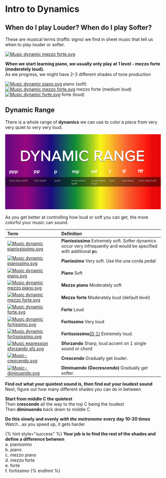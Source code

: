# Intro to Dynamics

## When do I play Louder? When do I play Softer?

These are musical terms \(traffic signs\) we find in sheet music that tell us when to play louder or softer. 

[![Music dynamic mezzo forte.svg](https://upload.wikimedia.org/wikipedia/commons/thumb/5/5b/Music_dynamic_mezzo_forte.svg/50px-Music_dynamic_mezzo_forte.svg.png)](https://en.wikipedia.org/wiki/File:Music_dynamic_mezzo_forte.svg)

**When we start learning piano, we usually only play at 1 level - mezzo forte \(moderately loud\).**  
As we progress, we might have 2-3 different shades of tone production   
  
[![Music dynamic piano.svg](https://upload.wikimedia.org/wikipedia/commons/thumb/4/48/Music_dynamic_piano.svg/29px-Music_dynamic_piano.svg.png)](https://en.wikipedia.org/wiki/File:Music_dynamic_piano.svg)       piano \(soft\)   
[![Music dynamic mezzo forte.svg](https://upload.wikimedia.org/wikipedia/commons/thumb/5/5b/Music_dynamic_mezzo_forte.svg/50px-Music_dynamic_mezzo_forte.svg.png)](https://en.wikipedia.org/wiki/File:Music_dynamic_mezzo_forte.svg)  mezzo forte \(medium loud\)   
 [![Music dynamic forte.svg](https://upload.wikimedia.org/wikipedia/commons/thumb/a/ad/Music_dynamic_forte.svg/29px-Music_dynamic_forte.svg.png)](https://en.wikipedia.org/wiki/File:Music_dynamic_forte.svg)       forte \(loud\)

## Dynamic Range

There is a whole range of **dynamics** we can use to color a piece from very very quiet to very very loud.

![](../../../.gitbook/assets/image%20%28107%29.png)

As you get better at controlling how loud or soft you can get, the more colorful your music can sound.

| **Term** | Definition |
| :--- | :--- |
| [![Music dynamic pianississimo.svg](https://upload.wikimedia.org/wikipedia/commons/thumb/c/c3/Music_dynamic_pianississimo.svg/73px-Music_dynamic_pianississimo.svg.png)](https://en.wikipedia.org/wiki/File:Music_dynamic_pianississimo.svg) | **Pianississimo** Extremely soft. Softer dynamics occur very infrequently and would be specified with additional **p**s. |
| [![Music dynamic pianissimo.svg](https://upload.wikimedia.org/wikipedia/commons/thumb/f/f8/Music_dynamic_pianissimo.svg/51px-Music_dynamic_pianissimo.svg.png)](https://en.wikipedia.org/wiki/File:Music_dynamic_pianissimo.svg) | **Pianissimo** Very soft. Use the una corda pedal |
| [![Music dynamic piano.svg](https://upload.wikimedia.org/wikipedia/commons/thumb/4/48/Music_dynamic_piano.svg/29px-Music_dynamic_piano.svg.png)](https://en.wikipedia.org/wiki/File:Music_dynamic_piano.svg) | **Piano** Soft |
| [![Music dynamic mezzo piano.svg](https://upload.wikimedia.org/wikipedia/commons/thumb/8/89/Music_dynamic_mezzo_piano.svg/50px-Music_dynamic_mezzo_piano.svg.png)](https://en.wikipedia.org/wiki/File:Music_dynamic_mezzo_piano.svg) | **Mezzo piano** Moderately soft |
| [![Music dynamic mezzo forte.svg](https://upload.wikimedia.org/wikipedia/commons/thumb/5/5b/Music_dynamic_mezzo_forte.svg/50px-Music_dynamic_mezzo_forte.svg.png)](https://en.wikipedia.org/wiki/File:Music_dynamic_mezzo_forte.svg) | **Mezzo forte** Moderately loud \(default level\) |
| [![Music dynamic forte.svg](https://upload.wikimedia.org/wikipedia/commons/thumb/a/ad/Music_dynamic_forte.svg/29px-Music_dynamic_forte.svg.png)](https://en.wikipedia.org/wiki/File:Music_dynamic_forte.svg) | **Forte** Loud |
| [![Music dynamic fortissimo.svg](https://upload.wikimedia.org/wikipedia/commons/thumb/3/34/Music_dynamic_fortissimo.svg/46px-Music_dynamic_fortissimo.svg.png)](https://en.wikipedia.org/wiki/File:Music_dynamic_fortissimo.svg) | **Fortissimo** Very loud |
| [![Music dynamic fortississimo.svg](https://upload.wikimedia.org/wikipedia/commons/thumb/7/7d/Music_dynamic_fortississimo.svg/53px-Music_dynamic_fortississimo.svg.png)](https://en.wikipedia.org/wiki/File:Music_dynamic_fortississimo.svg) | **Fortississimo**[\[D 1\]](https://en.wikipedia.org/wiki/List_of_musical_symbols#cite_note-ppp-9) Extremely loud. |
| [![Music expression sforzando sfz.svg](https://upload.wikimedia.org/wikipedia/commons/thumb/3/34/Music_expression_sforzando_sfz.svg/42px-Music_expression_sforzando_sfz.svg.png)](https://en.wikipedia.org/wiki/File:Music_expression_sforzando_sfz.svg) | **Sforzando** Sharp, loud accent on 1 single sound or chord |
| [![Music-crescendo.svg](https://upload.wikimedia.org/wikipedia/commons/thumb/4/48/Music-crescendo.svg/50px-Music-crescendo.svg.png)](https://en.wikipedia.org/wiki/File:Music-crescendo.svg) | **Crescendo** Gradually get louder. |
| [![Music-diminuendo.svg](https://upload.wikimedia.org/wikipedia/commons/thumb/4/48/Music-diminuendo.svg/50px-Music-diminuendo.svg.png)](https://en.wikipedia.org/wiki/File:Music-diminuendo.svg) | **Diminuendo \(Decrescendo\)** Gradually get softer. |



**Find out what your quietest sound is, then find out your loudest sound**  
Next, figure out how many different shades you can do in between

**Start from middle C the quietest**  
Then **crescendo** all the way to the top C being the loudest  
Then **diminuendo** back down to middle C

**Do this slowly and evenly** _**with the metronome**_ **every day 10-20 times**  
Watch...as you speed up, it gets harder

{% hint style="success" %}
**Your job is to find the rest of the shades and define a difference between**   
a. pianissimo   
b. piano   
c. mezzo piano   
d. mezzo forte   
e. forte   
f. fortissimo
{% endhint %}

